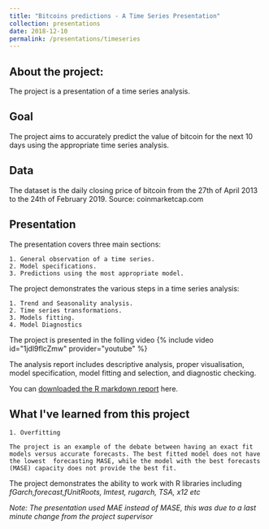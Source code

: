 ```yaml
---
title: "Bitcoins predictions - A Time Series Presentation"
collection: presentations
date: 2018-12-10
permalink: /presentations/timeseries
---
```

## About the project:
  The project is a presentation of a time series analysis.

## Goal
  The project aims to accurately predict the value of bitcoin for the next 10 days using the appropriate time series analysis.

## Data
  The dataset is the daily closing price of bitcoin from the 27th of April 2013 to the 24th of February 2019. Source: coinmarketcap.com

## Presentation
  The presentation covers three main sections:

    1. General observation of a time series.
    2. Model specifications.
    3. Predictions using the most appropriate model.

  The project demonstrates the various steps in a time series analysis:

    1. Trend and Seasonality analysis.
    2. Time series transformations.
    3. Models fitting.
    4. Model Diagnostics

  The project is presented in the folling video
    {% include video id="1jdl9flcZmw" provider="youtube" %}

  The analysis report includes descriptive analysis, proper visualisation, model specification, model fitting and selection, and diagnostic checking.

  You can [downloaded the R markdown report](https://minhphan88.github.io/assets/timeseriesreport.pdf) here.

## What I've learned from this project
    1. Overfitting

    The project is an example of the debate between having an exact fit models versus accurate forecasts. The best fitted model does not have the lowest  forecasting MASE, while the model with the best forecasts (MASE) capacity does not provide the best fit.

The project demonstrates the ability to work with R libraries including *fGarch,forecast,fUnitRoots, lmtest, rugarch, TSA, x12 etc*

*Note: The presentation used MAE instead of MASE, this was due to a last minute change from the project supervisor*
